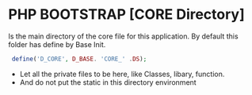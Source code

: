 # PHP BOOTSTRAP [CORE Directory]

Is the main directory of the core file for this application. By default this folder has define by Base Init.

```php
 define('D_CORE', D_BASE. 'CORE_' .DS);
```

  - Let all the private files to be here, like Classes, libary, function.
  - And do not put the static in this directory environment
